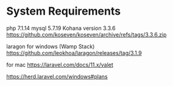 # System Requirements

php 7.1.14
mysql 5.7.19
Kohana version  3.3.6 https://github.com/koseven/koseven/archive/refs/tags/3.3.6.zip


 laragon for windows (Wamp Stack) https://github.com/leokhoa/laragon/releases/tag/3.1.9


for mac 
 https://laravel.com/docs/11.x/valet

 https://herd.laravel.com/windows#plans 

